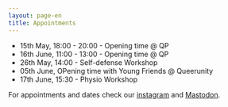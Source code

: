 ```yaml
---
layout: page-en
title: Appointments
---
```


* 15th May, 18:00 - 20:00 - Opening time @ QP
* 16th June, 11:00 - 13:00 - Opening time @ QP
* 26th May, 14:00 - Self-defense Workshop
* 05th June, OPening time with Young Friends @ Queerunity
* 17th June, 15:30 - Physio Workshop

For appointments and dates check our [instagram](https://instagram.com/open_closet_hannover/) and [Mastodon](https://todon.eu/@open_closet_hannover/).
